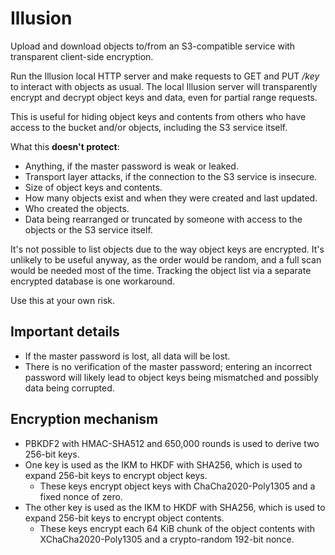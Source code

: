 # Illusion

Upload and download objects to/from an S3-compatible service with transparent client-side encryption.

Run the Illusion local HTTP server and make requests to GET and PUT */key* to interact with objects as usual. The local Illusion server will transparently encrypt and decrypt object keys and data, even for partial range requests.

This is useful for hiding object keys and contents from others who have access to the bucket and/or objects, including the S3 service itself.

What this **doesn't protect**:

- Anything, if the master password is weak or leaked.
- Transport layer attacks, if the connection to the S3 service is insecure.
- Size of object keys and contents.
- How many objects exist and when they were created and last updated.
- Who created the objects.
- Data being rearranged or truncated by someone with access to the objects or the S3 service itself.

It's not possible to list objects due to the way object keys are encrypted. It's unlikely to be useful anyway, as the order would be random, and a full scan would be needed most of the time. Tracking the object list via a separate encrypted database is one workaround.

Use this at your own risk.

## Important details

- If the master password is lost, all data will be lost.
- There is no verification of the master password; entering an incorrect password will likely lead to object keys being mismatched and possibly data being corrupted.

## Encryption mechanism

- PBKDF2 with HMAC-SHA512 and 650,000 rounds is used to derive two 256-bit keys.
- One key is used as the IKM to HKDF with SHA256, which is used to expand 256-bit keys to encrypt object keys.
  - These keys encrypt object keys with ChaCha2020-Poly1305 and a fixed nonce of zero.
- The other key is used as the IKM to HKDF with SHA256, which is used to expand 256-bit keys to encrypt object contents.
  - These keys encrypt each 64 KiB chunk of the object contents with XChaCha2020-Poly1305 and a crypto-random 192-bit nonce.
